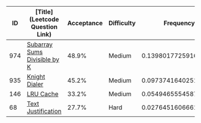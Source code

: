 |ID|[Title](Leetcode Question Link)|Acceptance|Difficulty|Frequency|
|----|-----|----|---|---|
|974|[Subarray Sums Divisible by K]( https://leetcode.com/problems/subarray-sums-divisible-by-k)|48.9%|Medium|0.13980177259160728|
|935|[Knight Dialer]( https://leetcode.com/problems/knight-dialer)|45.2%|Medium|0.09737416402517636|
|146|[LRU Cache]( https://leetcode.com/problems/lru-cache)|33.2%|Medium|0.054946555458745445|
|68|[Text Justification]( https://leetcode.com/problems/text-justification)|27.7%|Hard|0.0276451606661453|
